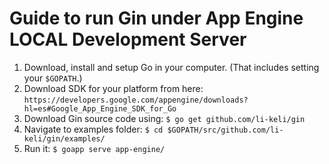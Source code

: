 # Guide to run Gin under App Engine LOCAL Development Server

1. Download, install and setup Go in your computer. (That includes setting your `$GOPATH`.)
2. Download SDK for your platform from here: `https://developers.google.com/appengine/downloads?hl=es#Google_App_Engine_SDK_for_Go`
3. Download Gin source code using: `$ go get github.com/li-keli/gin`
4. Navigate to examples folder: `$ cd $GOPATH/src/github.com/li-keli/gin/examples/`
5. Run it: `$ goapp serve app-engine/`